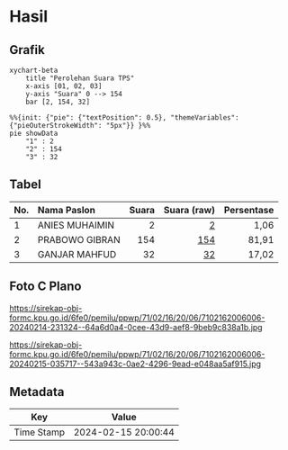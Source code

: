 # Hasil

## Grafik

```mermaid
xychart-beta
    title "Perolehan Suara TPS"
    x-axis [01, 02, 03]
    y-axis "Suara" 0 --> 154
    bar [2, 154, 32]
```

```mermaid
%%{init: {"pie": {"textPosition": 0.5}, "themeVariables": {"pieOuterStrokeWidth": "5px"}} }%%
pie showData
    "1" : 2
    "2" : 154
    "3" : 32
```

## Tabel

| No. | Nama Paslon    | Suara | Suara (raw) | Persentase |
|:--- |:-------------- | -----:| -----------:| ----------:|
| 1   | ANIES MUHAIMIN | 2     | [2][p-1]    | 1,06       |
| 2   | PRABOWO GIBRAN | 154   | [154][p-2]  | 81,91      |
| 3   | GANJAR MAHFUD  | 32    | [32][p-3]   | 17,02      |


[p-1]: https://github.com/gigit-pemilu/pemilu-2024-71-sulawesi-utara/blob/main/pilpres/hitung-suara/sub/71-sulawesi-utara/sub/02-minahasa/sub/16-tondano-utara/sub/2006-tonsea-lama/sub/006-tps/sub/paslon-1.txt
[p-2]: https://github.com/gigit-pemilu/pemilu-2024-71-sulawesi-utara/blob/main/pilpres/hitung-suara/sub/71-sulawesi-utara/sub/02-minahasa/sub/16-tondano-utara/sub/2006-tonsea-lama/sub/006-tps/sub/paslon-2.txt
[p-3]: https://github.com/gigit-pemilu/pemilu-2024-71-sulawesi-utara/blob/main/pilpres/hitung-suara/sub/71-sulawesi-utara/sub/02-minahasa/sub/16-tondano-utara/sub/2006-tonsea-lama/sub/006-tps/sub/paslon-3.txt

## Foto C Plano

https://sirekap-obj-formc.kpu.go.id/6fe0/pemilu/ppwp/71/02/16/20/06/7102162006006-20240214-231324--64a6d0a4-0cee-43d9-aef8-9beb9c838a1b.jpg

https://sirekap-obj-formc.kpu.go.id/6fe0/pemilu/ppwp/71/02/16/20/06/7102162006006-20240215-035717--543a943c-0ae2-4296-9ead-e048aa5af915.jpg


## Metadata

| Key        | Value               |
| ---------- | ------------------- |
| Time Stamp | 2024-02-15 20:00:44 |



